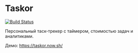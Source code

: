 # Taskor

[![Build Status](https://travis-ci.org/anton-kobzev/taskor.svg?branch=master)](https://travis-ci.org/anton-kobzev/taskor)

Персональный таск-трекер с таймером, стоимостью задач и аналитиками.

Демо: https://taskor.now.sh/
